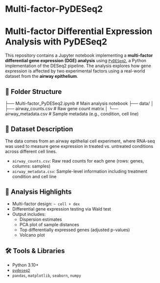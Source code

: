 # Multi-factor-PyDESeq2

# Multi-factor Differential Expression Analysis with PyDESeq2

This repository contains a Jupyter notebook implementing a **multi-factor differential gene expression (DGE) analysis** using [`PyDESeq2`](https://github.com/owkin/PyDESeq2), a Python implementation of the DESeq2 pipeline. The analysis explores how gene expression is affected by two experimental factors using a real-world dataset from the **airway epithelium**.

## 📁 Folder Structure

├── Multi-factor_PyDESeq2.ipynb # Main analysis notebook
├── data/
│ ├── airway_counts.csv # Raw gene count matrix
│ └── airway_metadata.csv # Sample metadata (e.g., condition, cell line)

## 🧪 Dataset Description

The data comes from an airway epithelial cell experiment, where RNA-seq was used to measure gene expression in treated vs. untreated conditions across different cell lines.  
- `airway_counts.csv`: Raw read counts for each gene (rows: genes, columns: samples)
- `airway_metadata.csv`: Sample-level information including treatment condition and cell line

## 🧠 Analysis Highlights

- Multi-factor design: `~ cell + dex`  
- Differential gene expression testing via Wald test  
- Output includes:
  - Dispersion estimates
  - PCA plot of sample distances
  - Top differentially expressed genes (adjusted p-values)
  - Volcano plot

## 🛠️ Tools & Libraries

- Python 3.10+
- [`pydeseq2`](https://github.com/owkin/PyDESeq2)
- `pandas`, `matplotlib`, `seaborn`, `numpy`
